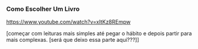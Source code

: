### Como Escolher Um Livro

https://www.youtube.com/watch?v=xItKz8REmpw


[começar com leituras mais simples até pegar o hábito e depois partir para mais complexas. [será que deixo essa parte aqui???]]
